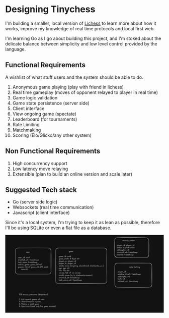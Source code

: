 # Designing Tinychess

I'm building a smaller, local version of [Lichess](https://lichess.org) to learn more about how it works, improve my knowledge of real time protocols and local first web.

I'm learning Go as I go about building this project, and I'm stoked about the delicate balance between simplicity and low level control provided by the language.


## Functional Requirements
A wishlist of what stuff users and the system should be able to do.

1. Anonymous game playing (play with friend in lichess)
2. Real time gameplay (moves of opponent relayed to player in real time)
3. Game logic validation
4. Game state persistence (server side)
5. Client interface
6. View ongoing game (spectate)
7. Leaderboard (for tournaments)
8. Rate Limiting
9. Matchmaking
10. Scoring (Elo/Glicko/any other system)


## Non Functional Requirements

1. High concurrency support
2. Low latency move relaying
3. Extensible (plan to build an online version and scale later)


## Suggested Tech stack

- Go (server side logic)
- Websockets (real time communication)
- Javascript (client interface)

Since it's a local system, I'm trying to keep it as lean as possible, therefore I'll be using SQLite or even a flat file as a database.

![init data model](_posts/static/image.png)